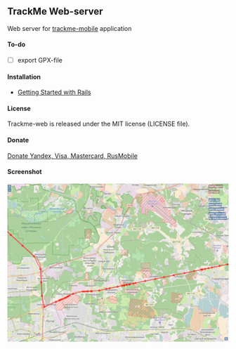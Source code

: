 ## TrackMe Web-server

Web server for [trackme-mobile](https://github.com/lzet/trackme-mobile) application

#### To-do

- [ ] export GPX-file

#### Installation

- [Getting Started with Rails](http://guides.rubyonrails.org/getting_started.html)

#### License

Trackme-web is released under the MIT license (LICENSE file).

#### Donate

[Donate Yandex, Visa, Mastercard, RusMobile](http://dev.lzet.name)

#### Screenshot

![screen](https://raw.githubusercontent.com/lzet/trackme-web/master/screenshot.png)

